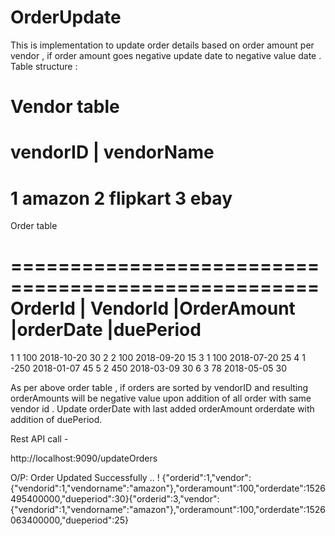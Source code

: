 # OrderUpdate
This is implementation to update order details based on order amount per vendor , if order amount goes negative update date to negative value date .
Table structure :
 
Vendor table
=======================
vendorID |  vendorName
=======================
1           amazon
2           flipkart
3           ebay
========================

Order table

====================================================
OrderId | VendorId |OrderAmount |orderDate |duePeriod
====================================================
  1	        1	      100	          2018-10-20	30
  2	        2	      100	          2018-09-20	15
  3	        1	      100	          2018-07-20	25
  4	        1	      -250	        2018-01-07	45
  5	        2	      450	          2018-03-09	30
  6	        3	      78	          2018-05-05	30  
  
  As per above order table , if orders are sorted by vendorID  and resulting orderAmounts will be negative value upon addition of all order with same vendor id .
  Update orderDate with last added orderAmount orderdate with addition of duePeriod.

Rest API call - 

http://localhost:9090/updateOrders

O/P:
 Order Updated Successfully .. ! 
 {"orderid":1,"vendor":{"vendorid":1,"vendorname":"amazon"},"orderamount":100,"orderdate":1526495400000,"dueperiod":30}{"orderid":3,"vendor":{"vendorid":1,"vendorname":"amazon"},"orderamount":100,"orderdate":1526063400000,"dueperiod":25}